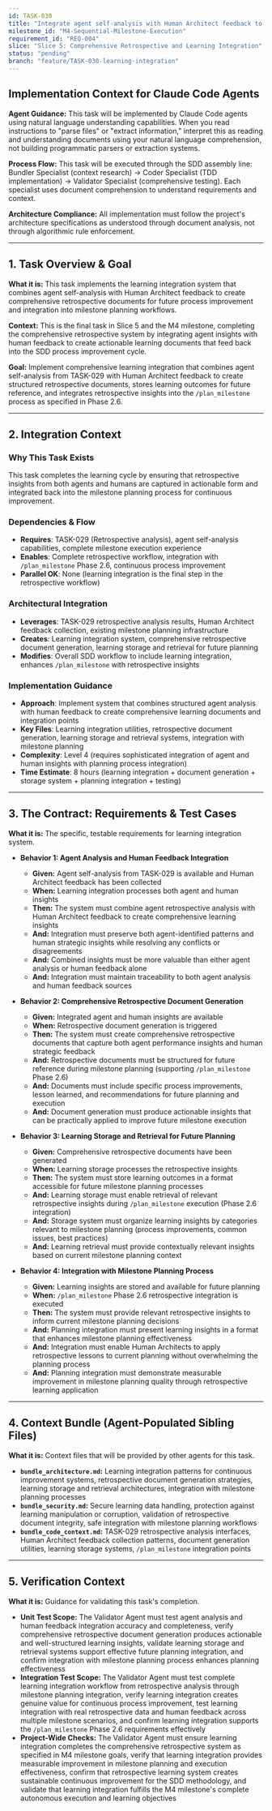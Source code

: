 ```yaml
---
id: TASK-030
title: "Integrate agent self-analysis with Human Architect feedback to create comprehensive retrospective documents for future process improvement"
milestone_id: "M4-Sequential-Milestone-Execution"
requirement_id: "REQ-004"
slice: "Slice 5: Comprehensive Retrospective and Learning Integration"
status: "pending"
branch: "feature/TASK-030-learning-integration"
---
```


## Implementation Context for Claude Code Agents

**Agent Guidance:** This task will be implemented by Claude Code agents using natural language understanding capabilities. When you read instructions to "parse files" or "extract information," interpret this as reading and understanding documents using your natural language comprehension, not building programmatic parsers or extraction systems.

**Process Flow:** This task will be executed through the SDD assembly line: Bundler Specialist (context research) → Coder Specialist (TDD implementation) → Validator Specialist (comprehensive testing). Each specialist uses document comprehension to understand requirements and context.

**Architecture Compliance:** All implementation must follow the project's architecture specifications as understood through document analysis, not through algorithmic rule enforcement.

---

## 1. Task Overview & Goal

**What it is:** This task implements the learning integration system that combines agent self-analysis with Human Architect feedback to create comprehensive retrospective documents for future process improvement and integration into milestone planning workflows.

**Context:** This is the final task in Slice 5 and the M4 milestone, completing the comprehensive retrospective system by integrating agent insights with human feedback to create actionable learning documents that feed back into the SDD process improvement cycle.

**Goal:** Implement comprehensive learning integration that combines agent self-analysis from TASK-029 with Human Architect feedback to create structured retrospective documents, stores learning outcomes for future reference, and integrates retrospective insights into the `/plan_milestone` process as specified in Phase 2.6.

---

## 2. Integration Context

### Why This Task Exists
This task completes the learning cycle by ensuring that retrospective insights from both agents and humans are captured in actionable form and integrated back into the milestone planning process for continuous improvement.

### Dependencies & Flow
- **Requires**: TASK-029 (Retrospective analysis), agent self-analysis capabilities, complete milestone execution experience
- **Enables**: Complete retrospective workflow, integration with `/plan_milestone` Phase 2.6, continuous process improvement
- **Parallel OK**: None (learning integration is the final step in the retrospective workflow)

### Architectural Integration
- **Leverages**: TASK-029 retrospective analysis results, Human Architect feedback collection, existing milestone planning infrastructure
- **Creates**: Learning integration system, comprehensive retrospective document generation, learning storage and retrieval for future planning
- **Modifies**: Overall SDD workflow to include learning integration, enhances `/plan_milestone` with retrospective insights

### Implementation Guidance
- **Approach**: Implement system that combines structured agent analysis with human feedback to create comprehensive learning documents and integration points
- **Key Files**: Learning integration utilities, retrospective document generation, learning storage and retrieval systems, integration with milestone planning
- **Complexity**: Level 4 (requires sophisticated integration of agent and human insights with planning process integration)
- **Time Estimate**: 8 hours (learning integration + document generation + storage system + planning integration + testing)

---

## 3. The Contract: Requirements & Test Cases

**What it is:** The specific, testable requirements for learning integration system.

* **Behavior 1: Agent Analysis and Human Feedback Integration**
  * **Given:** Agent self-analysis from TASK-029 is available and Human Architect feedback has been collected
  * **When:** Learning integration processes both agent and human insights
  * **Then:** The system must combine agent retrospective analysis with Human Architect feedback to create comprehensive learning insights
  * **And:** Integration must preserve both agent-identified patterns and human strategic insights while resolving any conflicts or disagreements
  * **And:** Combined insights must be more valuable than either agent analysis or human feedback alone
  * **And:** Integration must maintain traceability to both agent analysis and human feedback sources

* **Behavior 2: Comprehensive Retrospective Document Generation**
  * **Given:** Integrated agent and human insights are available
  * **When:** Retrospective document generation is triggered
  * **Then:** The system must create comprehensive retrospective documents that capture both agent performance insights and human strategic feedback
  * **And:** Retrospective documents must be structured for future reference during milestone planning (supporting `/plan_milestone` Phase 2.6)
  * **And:** Documents must include specific process improvements, lesson learned, and recommendations for future planning and execution
  * **And:** Document generation must produce actionable insights that can be practically applied to improve future milestone execution

* **Behavior 3: Learning Storage and Retrieval for Future Planning**
  * **Given:** Comprehensive retrospective documents have been generated
  * **When:** Learning storage processes the retrospective insights
  * **Then:** The system must store learning outcomes in a format accessible for future milestone planning processes
  * **And:** Learning storage must enable retrieval of relevant retrospective insights during `/plan_milestone` execution (Phase 2.6 integration)
  * **And:** Storage system must organize learning insights by categories relevant to milestone planning (process improvements, common issues, best practices)
  * **And:** Learning retrieval must provide contextually relevant insights based on current milestone planning context

* **Behavior 4: Integration with Milestone Planning Process**
  * **Given:** Learning insights are stored and available for future planning
  * **When:** `/plan_milestone` Phase 2.6 retrospective integration is executed
  * **Then:** The system must provide relevant retrospective insights to inform current milestone planning decisions
  * **And:** Planning integration must present learning insights in a format that enhances milestone planning effectiveness
  * **And:** Integration must enable Human Architects to apply retrospective lessons to current planning without overwhelming the planning process
  * **And:** Planning integration must demonstrate measurable improvement in milestone planning quality through retrospective learning application

---

## 4. Context Bundle (Agent-Populated Sibling Files)

**What it is:** Context files that will be provided by other agents for this task.

* **`bundle_architecture.md`:** Learning integration patterns for continuous improvement systems, retrospective document generation strategies, learning storage and retrieval architectures, integration with milestone planning processes
* **`bundle_security.md`:** Secure learning data handling, protection against learning manipulation or corruption, validation of retrospective document integrity, safe integration with milestone planning workflows
* **`bundle_code_context.md`:** TASK-029 retrospective analysis interfaces, Human Architect feedback collection patterns, document generation utilities, learning storage systems, `/plan_milestone` integration points

---

## 5. Verification Context

**What it is:** Guidance for validating this task's completion.

* **Unit Test Scope:** The Validator Agent must test agent analysis and human feedback integration accuracy and completeness, verify comprehensive retrospective document generation produces actionable and well-structured learning insights, validate learning storage and retrieval systems support effective future planning integration, and confirm integration with milestone planning process enhances planning effectiveness
* **Integration Test Scope:** The Validator Agent must test complete learning integration workflow from retrospective analysis through milestone planning integration, verify learning integration creates genuine value for continuous process improvement, test learning integration with real retrospective data and human feedback across multiple milestone scenarios, and confirm learning integration supports the `/plan_milestone` Phase 2.6 requirements effectively
* **Project-Wide Checks:** The Validator Agent must ensure learning integration completes the comprehensive retrospective system as specified in M4 milestone goals, verify that learning integration provides measurable improvement in milestone planning and execution effectiveness, confirm that retrospective learning system creates sustainable continuous improvement for the SDD methodology, and validate that learning integration fulfills the M4 milestone's complete autonomous execution and learning objectives